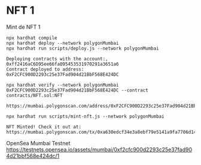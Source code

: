 # NFT 1
Mint de NFT 1

```shell
npx hardhat compile
npx hardhat deploy --network polygonMumbai
npx hardhat run scripts/deploy.js --network polygonMumbai
```

```
Deploying contracts with the account:, 0xff2416aC6D95ee66fa095453531970291a3651a6
Contract deployed to address: 0xF2CFC900D2293c25e37Fad904d21BbF568E424DC
```

```shell
npx hardhat verify --network polygonMumbai 0xF2CFC900D2293c25e37Fad904d21BbF568E424DC --contract contracts/NFT.sol:NFT
```

```
https://mumbai.polygonscan.com/address/0xF2CFC900D2293c25e37Fad904d21BbF568E424DC#code
```

```shell
npx hardhat run scripts/mint-nft.js --network polygonMumbai
```

```
NFT Minted! Check it out at: 
https://mumbai.polygonscan.com/tx/0xa630edcf34e3a8ebf79e5141a9fa7706d1423d18b9d5eb5b6014bc486909f87f
```

OpenSea Mumbai Testnet
https://testnets.opensea.io/assets/mumbai/0xf2cfc900d2293c25e37fad904d21bbf568e424dc/1